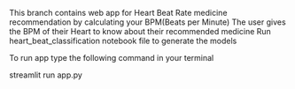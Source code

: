 This branch contains web app for Heart Beat Rate medicine recommendation by calculating your BPM(Beats per Minute)
The user gives the BPM of their Heart to know about their recommended medicine
Run heart_beat_classification notebook file to generate the models

To run app type the following command in your terminal

streamlit run app.py
